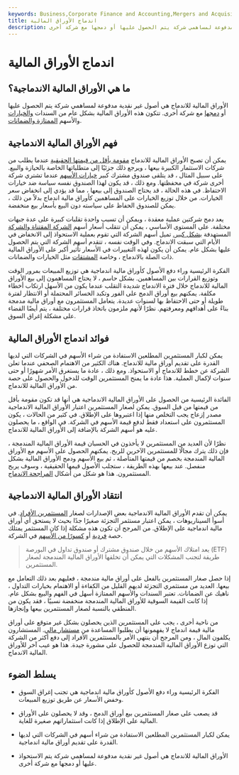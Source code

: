 ```yaml
---
keywords: Business,Corporate Finance and Accounting,Mergers and Acquisitions,M&amp;amp;A
title: اندماج الأوراق المالية
description: الأوراق المالية للاندماج هي أصول غير نقدية مدفوعة لمساهمي شركة يتم الحصول عليها أو دمجها مع شركة أخرى.
---
```


# اندماج الأوراق المالية
## ما هي الأوراق المالية الاندماجية؟

الأوراق المالية للاندماج هي أصول غير نقدية مدفوعة لمساهمي شركة يتم الحصول عليها أو [دمجها](/merger) مع شركة أخرى. تتكون هذه الأوراق المالية بشكل عام من السندات [والخيارات](/option) والأسهم [الممتازة والضمانات](/warrant).

## فهم الأوراق المالية الاندماجية

يمكن أن تصبح الأوراق المالية للاندماج [مقومة بأقل من قيمتها الحقيقية](/undervalued) عندما يطلب من شركات الاستثمار الكبيرة بيعها ، ويرجع ذلك جزئيًا إلى متطلباتها الخاصة بالحيازة والبيع. على سبيل المثال ، قد يتلقى صندوق مشترك كبير [خيارات الأسهم](/stockoption) عندما تشتري شركة أخرى شركة في محفظتها. ومع ذلك ، قد يكون لهذا الصندوق نفسه سياسة ضد خيارات الاحتفاظ. في هذه الحالة ، قد يحتاج الصندوق إلى بيعها ، مما قد يؤدي إلى انخفاض سعر الخيارات. من خلال توزيع الخيارات على المساهمين كأوراق مالية اندماج بدلاً من ذلك ، يمكن للصندوق الحفاظ على سياسته دون البيع بأسعار [بيع](/firesale) منخفضة.

يعد دمج شركتين عملية معقدة ، ويمكن أن تسبب واحدة تقلبات كبيرة على عدة جبهات مختلفة. على المستوى الأساسي ، يمكن أن تتقلب أسعار أسهم [الشركة المقتناة والشركة](/acquirer) المستهدفة [بشكل كبير.](/targetfirm) تميل أسهم الشركة التي تقوم بعملية الاستحواذ إلى الانخفاض في الأيام التي سبقت الاندماج. وفي الوقت نفسه ، تتقدم أسهم الشركة التي يتم الحصول عليها بشكل عام. يمكن أن يكون لهذه التغييرات في الأسعار تأثير أكبر على الأوراق المالية ذات الصلة بالاندماج ، وخاصة [المشتقات](/derivative) مثل الخيارات والضمانات.

الفكرة الرئيسية وراء دفع الأصول كأوراق مالية اندماجية هي توزيع المبيعات بمرور الوقت وتوزيع القرارات بين المساهمين. بشكل حاسم ، لا يحتاج المساهمون إلى بيع الأوراق المالية للاندماج خلال فترة الاندماج شديدة التقلب عندما يكون من الأسهل ارتكاب أخطاء مكلفة. يمكنهم بيع أوراق الدمج على الفور وتكبد الخسائر المحتملة أو الانتظار لفترة طويلة أو حتى الاحتفاظ بها لسنوات عديدة. يتعامل المستثمرون مع أوراق مالية مدمجة بناءً على أهدافهم ومعرفتهم. نظرًا لأنهم ملزمون باتخاذ قرارات مختلفة ، يتم أيضًا القضاء على مشكلة إغراق السوق.

## فوائد اندماج الأوراق المالية

يمكن لكبار المستثمرين المطلعين الاستفادة من شراء الأسهم في الشركات التي لديها القدرة على تقديم أوراق مالية للاندماج. هناك الكثير من الاهتمام الصحفي عندما تعلن الشركة عن خطط للاندماج أو الاستحواذ. ومع ذلك ، عادة ما يستغرق الأمر شهورًا أو حتى سنوات لإكمال العملية. هذا عادة ما يمنح المستثمرين الوقت للدخول والحصول على حصة من الأوراق المالية للاندماج.

الفائدة الرئيسية من الحصول على الأوراق المالية الاندماجية هي أنها قد تكون مقومة بأقل من قيمتها من قبل السوق. يمكن لصغار المستثمرين اعتبار الأوراق المالية الاندماجية مصدر إزعاج يجب التخلص منها إذا اعتبروها على الإطلاق. في كثير من الحالات ، يكون المستثمرون على استعداد فقط لدفع قيمة الأسهم في الشركة. في الواقع ، ما يحصلون عليه هو أسهم الشركة بالإضافة إلى الأوراق المالية للاندماج.

نظرًا لأن العديد من المستثمرين لا يأخذون في الحسبان قيمة الأوراق المالية المندمجة ، فإن ذلك يترك مجالًا للمستثمرين الآخرين للربح. يمكنهم الحصول على الأسهم مع الأوراق المالية المندمجة بخصم من قيمتها المتأصلة ، ثم بيع الأسهم ودمج الأوراق المالية بشكل منفصل. عند بيعها بهذه الطريقة ، ستجلب الأصول قيمها الحقيقية ، وسوف يربح المستثمرون. هذا هو شكل من أشكال [المراجحة الاندماج](/mergerarbitrage).

## انتقاد الأوراق المالية الاندماجية

يمكن أن تقدم الأوراق المالية الاندماجية بعض الإصدارات لصغار [المستثمرين الأفراد](/retailinvestor). في أسوأ السيناريوهات ، يمكن اعتبار مستثمر التجزئة صغيرًا جدًا بحيث لا يستحق أي أوراق مالية اندماجية على الإطلاق. من المرجح أن تكون هذه مشكلة إذا كان المستثمر يمتلك حصة [فردية](/oddlot) أو [كسورًا من الأسهم](/fractionalshare) في الشركة.

> يعد امتلاك الأسهم من خلال صندوق مشترك أو صندوق تداول في البورصة (ETF) طريقة لتجنب المشكلات التي يمكن أن تخلقها الأوراق المالية المندمجة لصغار المستثمرين.

>

إذا حصل صغار المستثمرين بالفعل على أوراق مالية مندمجة ، فعليهم بعد ذلك التعامل مع بيعها. العديد من مستثمري التجزئة لديهم القليل من الكفاءة أو الاهتمام بخيارات التداول ، ناهيك عن الضمانات. تعتبر السندات والأسهم الممتازة أسهل في الفهم والبيع بشكل عام. إذا كانت القيمة السوقية للأوراق المالية المندمجة منخفضة نسبيًا ، فقد يكون من المنطقي بالنسبة لصغار المستثمرين بيعها وإنجازها.

من ناحية أخرى ، يجب على المستثمرين الذين يحصلون بشكل غير متوقع على أوراق مالية قيمة اندماج لا يفهمونها أن يطلبوا المساعدة من [مستشار مالي](/financial-advisor). المستشارون يكلفون المال ، ومن المرجح أن ينتهي الأمر بالمستثمرين الأفراد إلى دفع أكثر من الشركة التي توزع الأوراق المالية المندمجة للحصول على مشورة جيدة. هذا هو عيب آخر للأوراق المالية الاندماج.

## يسلط الضوء

- الفكرة الرئيسية وراء دفع الأصول كأوراق مالية اندماجية هي تجنب إغراق السوق وخفض الأسعار عن طريق توزيع المبيعات.

- قد يصعب على صغار المستثمرين بيع أوراق الدمج ، وقد لا يحصلون على الأوراق المالية على الإطلاق إذا كانت استثماراتهم صغيرة للغاية.

- يمكن لكبار المستثمرين المطلعين الاستفادة من شراء أسهم في الشركات التي لديها القدرة على تقديم أوراق مالية اندماجية.

- الأوراق المالية للاندماج هي أصول غير نقدية مدفوعة لمساهمي شركة يتم الاستحواذ عليها أو دمجها مع شركة أخرى.

